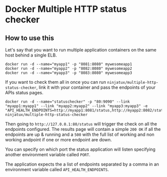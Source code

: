 # Docker Multiple HTTP status checker

## How to use this
Let's say that you want to run multiple application containers on the same host behind a single ELB.

```
docker run -d --name="myapp1" -p "8081:8080" mywesomeapp1
docker run -d --name="myapp2" -p "8082:8080" mywesomeapp2
docker run -d --name="myapp3" -p "8083:8080" mywesomeapp3
```

If you want to check them all in once you can run `ninjatux/multiple-http-status-checker`, link it with your container and pass the endpoints of your APIs status pages.

```
docker run -d --name="statuschecker" -p "80:9090" --link "myapp1:myapp1" --link "myapp2:myapp2" --link "myapp3:myapp3" -e "API_HEALTH_ENDPOINTS=http://myapp1:8081/status,http://myapp2:8082/status,http://myapp3:8083/status" ninjatux/multiple-http-status-checker
```

Then going to `http://127.0.0.1:80/status` will trigger the check on all the endpoints configured. The results page will contain a simple `200 OK` if all the endpoints are up & running and a `500` with the full list of working and non working andpoint if one or more endpoint are down.

You can specify on which port the status application will listen specifying another environment variable called `PORT`.

The application expects the a list of endpoints separated by a comma in an environment variable called `API_HEALTH_ENDPOINTS`.
